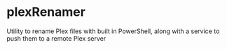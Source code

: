 # plexRenamer
Utility to rename Plex files with built in PowerShell, along with a service to push them to a remote Plex server
